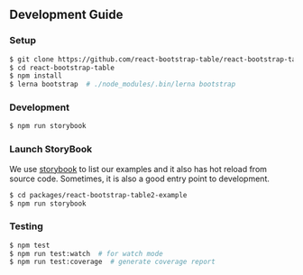 ## Development Guide

### Setup
```bash
$ git clone https://github.com/react-bootstrap-table/react-bootstrap-table2.git
$ cd react-bootstrap-table
$ npm install
$ lerna bootstrap  # ./node_modules/.bin/lerna bootstrap
```
### Development
```bash
$ npm run storybook
```

### Launch StoryBook
We use [storybook](https://storybook.js.org/) to list our examples and it also has hot reload from source code. Sometimes, it is also a good entry point to development.

```bash
$ cd packages/react-bootstrap-table2-example
$ npm run storybook
```

### Testing
```bash
$ npm test
$ npm run test:watch  # for watch mode
$ npm run test:coverage  # generate coverage report
```